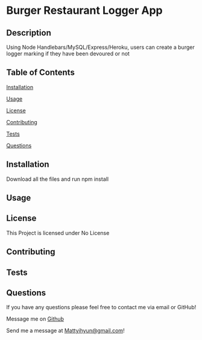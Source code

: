 # Burger Restaurant Logger App

## Description
Using Node Handlebars/MySQL/Express/Heroku, users can create a burger logger marking if they have been devoured or not
## Table of Contents
[Installation](#Installation)

[Usage](#Usage)

[License](#License)

[Contributing](#Contributing)

[Tests](#Tests)

[Questions](#Questions)

## Installation
Download all the files and run npm install 
## Usage

## License
This Project is licensed under No License 
## Contributing

## Tests

## Questions
If you have any questions please feel free to contact me via email or GitHub!

Message me on [Github]("https://github.com/Myhyun/)

Send me a message at Mattyihyun@gmail.com!
